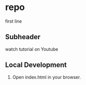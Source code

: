 # repo

first line

## Subheader
watch tutorial on Youtube

##  Local Development 
1. Open index.html in your browser.